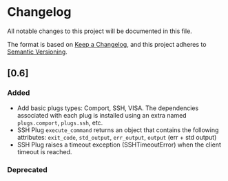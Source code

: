 # Changelog
All notable changes to this project will be documented in this file.

The format is based on [Keep a Changelog](https://keepachangelog.com/en/1.0.0/),
and this project adheres to [Semantic Versioning](https://semver.org/spec/v2.0.0.html).

## [0.6]

### Added
- Add basic plugs types: Comport, SSH, VISA. The dependencies associated with each plug is installed using an extra named `plugs.comport`, `plugs.ssh`, etc. 
- SSH Plug `execute_command` returns an object that contains the following attributes: `exit_code`, `std_output`, `err_output`, `output` (err + std output)
- SSH Plug raises a timeout exception (SSHTimeoutError) when the client timeout is reached.

### Deprecated